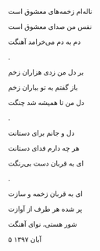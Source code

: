 <!-- 
.. title: ساز عشق
.. slug: saze-eshgh
.. date: 2018-10-28 14:13:09 UTC
.. tags: غزل
.. category: 
.. link: 
.. description: 
.. type: text
-->


ناله‌ام زخمه‌های معشوق است

نفس من صدای معشوق است

دم به دم می‌خرامد آهنگت

.

بر دل من زدی هزاران زخم

باز گفتم به تو بباران زخم

دل من تا همیشه شد چنگت

.


دل و جانم برای دستانت

هر چه دارم فدای دستانت

ای به قربان دست بی‌رنگت

.

ای به قربان زخمه و سازت

پر شده هر طرف از آوازت

شور هستی، نوای آهنگت


۵ آبان ۱۳۹۷
